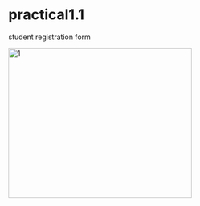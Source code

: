 # practical1.1
student registration form

<img width="365" height="299" alt="1" src="https://github.com/user-attachments/assets/f463e373-e362-4ffb-ba34-7e1247d53820" />
